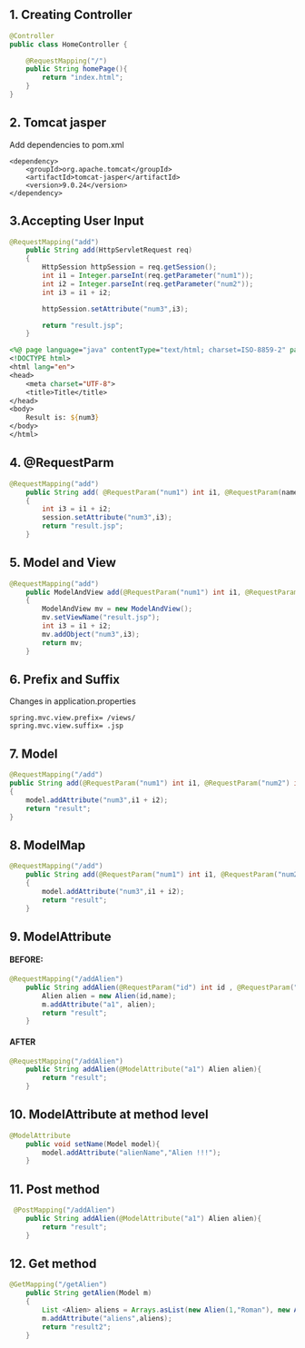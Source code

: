 ## 1. Creating Controller

```java
@Controller
public class HomeController {

    @RequestMapping("/")
    public String homePage(){
        return "index.html";
    }
}
```

## 2. Tomcat jasper

Add dependencies to pom.xml

```maven
<dependency>
    <groupId>org.apache.tomcat</groupId>
    <artifactId>tomcat-jasper</artifactId>
    <version>9.0.24</version>
</dependency>
```

## 3.Accepting User Input

```java
@RequestMapping("add")
    public String add(HttpServletRequest req)
    {
        HttpSession httpSession = req.getSession();
        int i1 = Integer.parseInt(req.getParameter("num1"));
        int i2 = Integer.parseInt(req.getParameter("num2"));
        int i3 = i1 + i2;

        httpSession.setAttribute("num3",i3);

        return "result.jsp";
    }
```

```jsp
<%@ page language="java" contentType="text/html; charset=ISO-8859-2" pageEncoding="ISO-8859-2"%>
<!DOCTYPE html>
<html lang="en">
<head>
    <meta charset="UTF-8">
    <title>Title</title>
</head>
<body>
    Result is: ${num3}
</body>
</html>
```
## 4. @RequestParm

```java
@RequestMapping("add")
    public String add( @RequestParam("num1") int i1, @RequestParam(name = "num2") int i2, HttpSession session)
    {
        int i3 = i1 + i2;
        session.setAttribute("num3",i3);
        return "result.jsp";
    }
```

## 5. Model and View

```java
@RequestMapping("add")
    public ModelAndView add(@RequestParam("num1") int i1, @RequestParam(name = "num2") int i2)
    {
        ModelAndView mv = new ModelAndView();
        mv.setViewName("result.jsp");
        int i3 = i1 + i2;
        mv.addObject("num3",i3);
        return mv;
    }
```

## 6. Prefix and Suffix

Changes in application.properties

```
spring.mvc.view.prefix= /views/
spring.mvc.view.suffix= .jsp
```

## 7. Model

```java
@RequestMapping("/add")
public String add(@RequestParam("num1") int i1, @RequestParam("num2") int i2, Model model)
{
    model.addAttribute("num3",i1 + i2);
    return "result";
}
```

## 8. ModelMap

```java
@RequestMapping("/add")
    public String add(@RequestParam("num1") int i1, @RequestParam("num2") int i2, ModelMap model)
    {
        model.addAttribute("num3",i1 + i2);
        return "result";
    }
```

## 9. ModelAttribute

#### BEFORE: 

```java
@RequestMapping("/addAlien")
    public String addAlien(@RequestParam("id") int id , @RequestParam("name") String name, Model m){
        Alien alien = new Alien(id,name);
        m.addAttribute("a1", alien);
        return "result";
    }
```

#### AFTER

```java
@RequestMapping("/addAlien")
    public String addAlien(@ModelAttribute("a1") Alien alien){
        return "result";
    }
```


## 10. ModelAttribute at method level

```java
@ModelAttribute
    public void setName(Model model){
        model.addAttribute("alienName","Alien !!!");
    }
```


## 11. Post method

```java
 @PostMapping("/addAlien")
    public String addAlien(@ModelAttribute("a1") Alien alien){
        return "result";
    }
```

## 12. Get method

```java
@GetMapping("/getAlien")
    public String getAlien(Model m)
    {
        List <Alien> aliens = Arrays.asList(new Alien(1,"Roman"), new Alien(2,"Kacper"));
        m.addAttribute("aliens",aliens);
        return "result2";
    }
```
